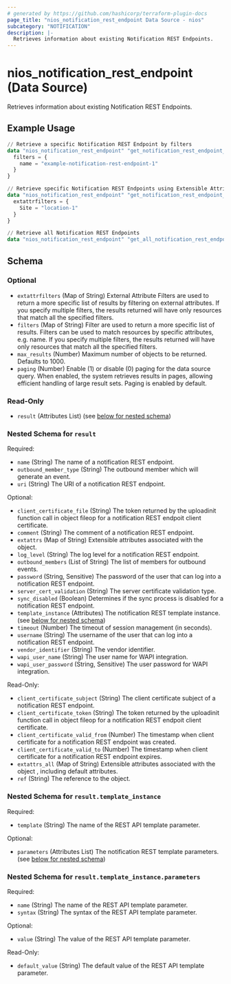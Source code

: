 ```yaml
---
# generated by https://github.com/hashicorp/terraform-plugin-docs
page_title: "nios_notification_rest_endpoint Data Source - nios"
subcategory: "NOTIFICATION"
description: |-
  Retrieves information about existing Notification REST Endpoints.
---
```


# nios_notification_rest_endpoint (Data Source)

Retrieves information about existing Notification REST Endpoints.

## Example Usage

```terraform
// Retrieve a specific Notification REST Endpoint by filters
data "nios_notification_rest_endpoint" "get_notification_rest_endpoint_using_filter" {
  filters = {
    name = "example-notification-rest-endpoint-1"
  }
}

// Retrieve specific Notification REST Endpoints using Extensible Attributes
data "nios_notification_rest_endpoint" "get_notification_rest_endpoint_using_extensible_attributes" {
  extattrfilters = {
    Site = "location-1"
  }
}

// Retrieve all Notification REST Endpoints
data "nios_notification_rest_endpoint" "get_all_notification_rest_endpoints" {}
```

<!-- schema generated by tfplugindocs -->
## Schema

### Optional

- `extattrfilters` (Map of String) External Attribute Filters are used to return a more specific list of results by filtering on external attributes. If you specify multiple filters, the results returned will have only resources that match all the specified filters.
- `filters` (Map of String) Filter are used to return a more specific list of results. Filters can be used to match resources by specific attributes, e.g. name. If you specify multiple filters, the results returned will have only resources that match all the specified filters.
- `max_results` (Number) Maximum number of objects to be returned. Defaults to 1000.
- `paging` (Number) Enable (1) or disable (0) paging for the data source query. When enabled, the system retrieves results in pages, allowing efficient handling of large result sets. Paging is enabled by default.

### Read-Only

- `result` (Attributes List) (see [below for nested schema](#nestedatt--result))

<a id="nestedatt--result"></a>
### Nested Schema for `result`

Required:

- `name` (String) The name of a notification REST endpoint.
- `outbound_member_type` (String) The outbound member which will generate an event.
- `uri` (String) The URI of a notification REST endpoint.

Optional:

- `client_certificate_file` (String) The token returned by the uploadinit function call in object fileop for a notification REST endpoit client certificate.
- `comment` (String) The comment of a notification REST endpoint.
- `extattrs` (Map of String) Extensible attributes associated with the object.
- `log_level` (String) The log level for a notification REST endpoint.
- `outbound_members` (List of String) The list of members for outbound events.
- `password` (String, Sensitive) The password of the user that can log into a notification REST endpoint.
- `server_cert_validation` (String) The server certificate validation type.
- `sync_disabled` (Boolean) Determines if the sync process is disabled for a notification REST endpoint.
- `template_instance` (Attributes) The notification REST template instance. (see [below for nested schema](#nestedatt--result--template_instance))
- `timeout` (Number) The timeout of session management (in seconds).
- `username` (String) The username of the user that can log into a notification REST endpoint.
- `vendor_identifier` (String) The vendor identifier.
- `wapi_user_name` (String) The user name for WAPI integration.
- `wapi_user_password` (String, Sensitive) The user password for WAPI integration.

Read-Only:

- `client_certificate_subject` (String) The client certificate subject of a notification REST endpoint.
- `client_certificate_token` (String) The token returned by the uploadinit function call in object fileop for a notification REST endpoit client certificate.
- `client_certificate_valid_from` (Number) The timestamp when client certificate for a notification REST endpoint was created.
- `client_certificate_valid_to` (Number) The timestamp when client certificate for a notification REST endpoint expires.
- `extattrs_all` (Map of String) Extensible attributes associated with the object , including default attributes.
- `ref` (String) The reference to the object.

<a id="nestedatt--result--template_instance"></a>
### Nested Schema for `result.template_instance`

Required:

- `template` (String) The name of the REST API template parameter.

Optional:

- `parameters` (Attributes List) The notification REST template parameters. (see [below for nested schema](#nestedatt--result--template_instance--parameters))

<a id="nestedatt--result--template_instance--parameters"></a>
### Nested Schema for `result.template_instance.parameters`

Required:

- `name` (String) The name of the REST API template parameter.
- `syntax` (String) The syntax of the REST API template parameter.

Optional:

- `value` (String) The value of the REST API template parameter.

Read-Only:

- `default_value` (String) The default value of the REST API template parameter.
